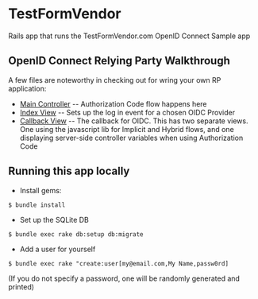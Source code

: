 # TestFormVendor
Rails app that runs the TestFormVendor.com OpenID Connect Sample app

## OpenID Connect Relying Party Walkthrough

A few files are noteworthy in checking out for wring your own RP application:

* [Main Controller](https://github.com/sparkapi/testformvendor/blob/master/app/controllers/main_controller.rb) -- Authorization Code flow happens here
* [Index View](https://github.com/sparkapi/testformvendor/blob/master/app/views/main/index.html.erb) -- Sets up the log in event for a chosen OIDC Provider
* [Callback View](https://github.com/sparkapi/testformvendor/blob/master/app/views/main/callback.html.erb) -- The callback for OIDC.  This has two separate views.  One using the javascript lib for Implicit and Hybrid flows, and one displaying server-side controller variables when using Authorization Code

## Running this app locally

* Install gems:

`$ bundle install`

* Set up the SQLite DB

`$ bundle exec rake db:setup db:migrate`

* Add a user for yourself

`$ bundle exec rake "create:user[my@email.com,My Name,passw0rd]`

(If you do not specify a password, one will be randomly generated and printed)


